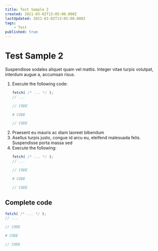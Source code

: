 ```yaml
---
title: Test Sample 2
created: 2021-03-02T13:05:00.000Z
lastUpdated: 2021-03-02T13:05:00.000Z
tags:
    - Test
published: true
---
```

# Test Sample 2
Suspendisse sodales aliquet quam vel mattis. Integer vitae turpis volutpat, interdum augue a, accumsan risus.
1. Execute the following code:
    ```js env=browser
    fetch( /* ... */ );
    // ...
    ```
    ```js env=node
    // CODE
    ```
    ```python
    # CODE
    ```
    ```java
    // CODE
    ```
2. Praesent eu mauris ac diam laoreet bibendum
3. Asellus turpis justo, congue id arcu eu, eleifend malesuada felis. Suspendisse porta massa sed 
4. Execute the following:
    ```js env=browser
    fetch( /* ... */ );
    // ...
    ```
    ```js env=node
    // CODE
    ```
    ```python
    # CODE
    ```
    ```java
    // CODE
    ```
## Complete code
```js env=browser
fetch( /* ... */ );
// ...
```
```js env=node
// CODE
```
```python
# CODE
```
```java
// CODE
```